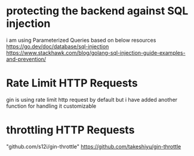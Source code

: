 # protecting the backend against SQL injection
i am using Parameterized Queries based on below resources 
https://go.dev/doc/database/sql-injection
https://www.stackhawk.com/blog/golang-sql-injection-guide-examples-and-prevention/

# Rate Limit HTTP Requests
gin is using rate limit http request by default but i have added another function for handling it customizable

# throttling HTTP Requests
"github.com/s12i/gin-throttle"
https://github.com/takeshiyu/gin-throttle
